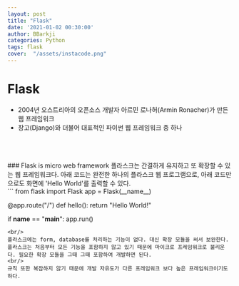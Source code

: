 ```yaml
---
layout: post
title: "Flask"
date: '2021-01-02 00:30:00'
author: BBarkji
categories: Python
tags: flask
cover:  "/assets/instacode.png"
---
```




# Flask
* 2004년 오스트리아의 오픈소스 개발자 아르민 로나허(Armin Ronacher)가 만든 웹 프레임워크
* 장고(Django)와 더불어 대표적인 파이썬 웹 프레임워크 중 하나
<br/>
<br/>
<br/>
### Flask is micro web framework
플라스크는 간결하게 유지하고 또 확장할 수 있는 웹 프레임워크다. 아래 코드는 완전한 하나의 플라스크 웹 프로그램으로, 아래 코드만으로도 화면에 'Hello World'를 출력할 수 있다.                     
<br/>
```
from flask import Flask
app = Flask(__name__)

@app.route("/")
def hello():
    return "Hello World!"

if __name__ == "__main__":
    app.run()
```
<br/>
플라스크에는 form, database를 처리하는 기능이 없다. 대신 확장 모듈을 써서 보완한다. 플라스크는 처음부터 모든 기능을 포함하지 않고 있기 때문에 마이크로 프레임워크로 불리운다. 필요한 확장 모듈을 그때 그때 포함하여 개발하면 된다. 
<br/>
규칙 또한 복잡하지 않기 때문에 개발 자유도가 다른 프레임워크 보다 높은 프레임워크이기도 하다.
